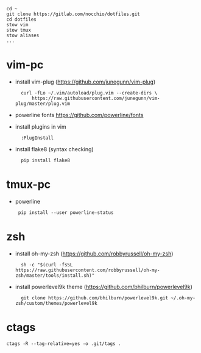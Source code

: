 ```
cd ~
git clone https://gitlab.com/nocchio/dotfiles.git
cd dotfiles
stow vim
stow tmux
stow aliases
...
```

vim-pc
=====
* install vim-plug (https://github.com/junegunn/vim-plug)  

        curl -fLo ~/.vim/autoload/plug.vim --create-dirs \
            https://raw.githubusercontent.com/junegunn/vim-plug/master/plug.vim


* powerline fonts https://github.com/powerline/fonts  
* install plugins in vim

        :PlugInstall

* install flake8 (syntax checking)

        pip install flake8


tmux-pc
=====
*  powerline  

        pip install --user powerline-status


zsh
=====
* install oh-my-zsh (https://github.com/robbyrussell/oh-my-zsh)  

        sh -c "$(curl -fsSL https://raw.githubusercontent.com/robbyrussell/oh-my-zsh/master/tools/install.sh)"

* install powerlevel9k theme (https://github.com/bhilburn/powerlevel9k)  

        git clone https://github.com/bhilburn/powerlevel9k.git ~/.oh-my-zsh/custom/themes/powerlevel9k


ctags
=====

    ctags -R --tag-relative=yes -o .git/tags .


